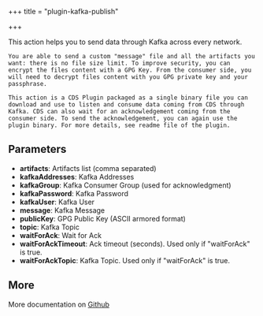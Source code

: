 +++
title = "plugin-kafka-publish"

+++

This action helps you to send data through Kafka across every network.

	You are able to send a custom "message" file and all the artifacts you want: there is no file size limit. To improve security, you can encrypt the files content with a GPG Key. From the consumer side, you will need to decrypt files content with you GPG private key and your passphrase.

	This action is a CDS Plugin packaged as a single binary file you can download and use to listen and consume data coming from CDS through Kafka. CDS can also wait for an acknowledgement coming from the consumer side. To send the acknowledgement, you can again use the plugin binary. For more details, see readme file of the plugin.

## Parameters

* **artifacts**: Artifacts list (comma separated)
* **kafkaAddresses**: Kafka Addresses
* **kafkaGroup**: Kafka Consumer Group (used for acknowledgment)
* **kafkaPassword**: Kafka Password
* **kafkaUser**: Kafka User
* **message**: Kafka Message
* **publicKey**: GPG Public Key (ASCII armored format)
* **topic**: Kafka Topic
* **waitForAck**: Wait for Ack
* **waitForAckTimeout**: Ack timeout (seconds). Used only if "waitForAck" is true.
* **waitForAckTopic**: Kafka Topic. Used only if "waitForAck" is true.


## More

More documentation on [Github](https://github.com/ovh/cds/tree/master/contrib/plugins/plugin-kafka-publish/README.md)

